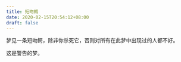 ```yaml
---
title: 短吻鳄
date: 2020-02-15T20:54:12+08:00
draft: false
---
```


梦见一条短吻鳄，除非你杀死它，否则对所有在此梦中出现过的人都不好。

这是警告的梦。

